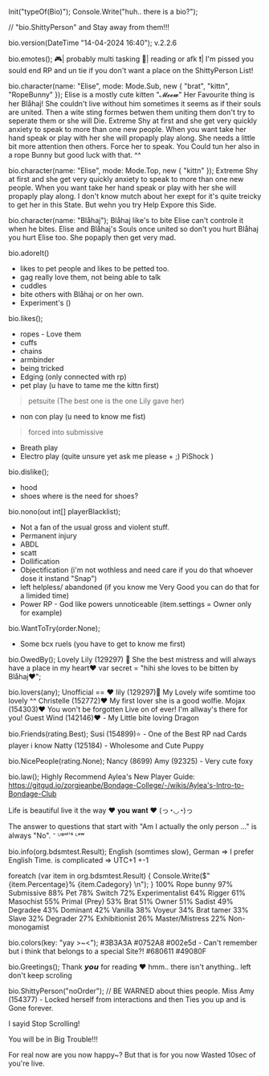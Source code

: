 Init("typeOf(Bio)");
Console.Write("huh.. there is a bio?");

// "bio.ShittyPerson" and Stay away from them!!!

bio.version(DateTime "14-04-2024 16:40");
v.2.2.6

bio.emotes();
🎮| probably multi tasking
📖| reading or afk
❗| I'm pissed you sould end RP and un tie if you don't want a place on the ShittyPerson List!


bio.character(name: "Elise", mode: Mode.Sub, new { "brat", "kittn", "RopeBunny" });
Elise is a mostly cute kitten "𝓜𝓮𝓮𝔀" Her Favourite thing is her Blåhaj!
She couldn't live without him sometimes it seems as if their souls are united.
Then a wite sting formes betwen them uniting them don't try to seperate them or she will Die.
Extreme Shy at first and she get very quickly anxiety to speak to more than one new people.
When you want take her hand speak or play with her she will propaply play along.
She needs a little bit more attention then others. Force her to speak.
You Could tun her also in a rope Bunny but good luck with that. ^^


bio.character(name: "Elise", mode: Mode.Top, new { "kittn" });
Extreme Shy at first and she get very quickly anxiety to speak to more than one new people.
When you want take her hand speak or play with her she will propaply play along.
I don't know mutch about her exept for it's quite treicky to get her in this State.
But wehn you try Help Expore this Side.


bio.character(name: "Blåhaj");
Blåhaj like's to bite Elise can't controle it when he bites.
Elise and Blåhaj's Souls once united so don't you hurt Blåhaj you hurt Elise too.
She popaply then get very mad.



bio.adoreIt()
- likes to pet people and likes to be petted too.
- gag really love them, not being able to talk
- cuddles
- bite others with Blåhaj or on her own.
- Experiment's ()


bio.likes();
- ropes - Love them
- cuffs
- chains
- armbinder
- being tricked
- Edging (only connected with rp) 
- pet play (u have to tame me the kittn first)
 > petsuite (The best one is the one Lily gave her)
- non con play (u need to know me fist)
 > forced into submissive
- Breath play
- Electro play (quite unsure yet ask me please + ;) PiShock )


bio.dislike();
- hood
- shoes where is the need for shoes?


bio.nono(out int[] playerBlacklist);
- Not a fan of the usual gross and violent stuff.
- Permanent injury
- ABDL
- scatt
- Dollification
- Objectification (i'm not wothless and need care if you do that whoever dose it instand "Snap")
- left helpless/ abandoned (if you know me Very Good you can do that for a limided time)
- Power RP - God like powers unnoticeable (item.settings = Owner only for example)


bio.WantToTry(order.None);
- Some bcx ruels (you have to get to know me first)


bio.OwedBy();
Lovely Lily (129297) 🦋
She the best mistress and will always have a place in my heart♥
var secret = "hihi she loves to be bitten by Blåhaj♥";


bio.lovers(any);
Unofficial == ♥
lily (129297)💍 My Lovely wife somtime too lovely ^^
Christelle (152772)❤️ My first lover she is a good wolfie.
Mojax (154303)❤️ You won't be forgotten Live on of ever! I'm allway's there for you!
Guest Wind (142146)❤️ - My Little bite loving Dragon


bio.Friends(rating.Best);
Susi (154899)⭐ - One of the Best RP nad Cards player i know
Natty (125184) - Wholesome and Cute Puppy


bio.NicePeople(rating.None);
Nancy (8699) 
Amy (92325) - Very cute foxy


bio.law();
Highly Recommend Aylea's New Player Guide:
https://gitgud.io/zorgjeanbe/Bondage-College/-/wikis/Aylea's-Intro-to-Bondage-Club

Life is beautiful live it the way ♥ 𝐲𝐨𝐮 𝐰𝐚𝐧𝐭 ♥ (っ◔◡◔)っ

The answer to questions that start with "Am I actually the only person ..." is always "No".
⁻ ᵁᵍᵒˡ'ˢ ᴸᵃʷ


bio.info(org.bdsmtest.Result);
English (somtimes slow), German => I prefer English
Time. is complicated => UTC+1 +-1

foreatch (var item in org.bdsmtest.Result) { Console.Write($" {item.Percentage}% {item.Cadegory} \n"); }
100% Rope bunny 
97% Submissive 
88% Pet 
78% Switch 
72% Experimentalist 
64% Rigger 
61% Masochist 
55% Primal (Prey) 
53% Brat
51% Owner 
51% Sadist 
49% Degradee 
43% Dominant 
42% Vanilla 
38% Voyeur 
34% Brat tamer 
33% Slave 
32% Degrader 
27% Exhibitionist 
26% Master/Mistress 
22% Non-monogamist


bio.colors(key: "yay >~<");
#3B3A3A
#0752A8 
#002e5d - Can't remember but i think that belongs to a special Site?!
#680611
#49080F


bio.Greetings();
Thank 𝙮𝙤𝙪 for reading ♥
hmm.. there isn't anything.. left
don't keep scroling


bio.ShittyPerson("noOrder");
// BE WARNED about thies people.
Miss Amy (154377) - Locked herself from interactions and then Ties you up and is Gone forever.




















































































































































































































































































































































































I sayid Stop Scrolling!












































































































































































































































































































































































































































































































































































































































































































































































































































































































































































































































































You will be in Big Trouble!!!


































































































































































































































































































































































































































































































































































































































































































































































































































































































































































































For real now are you now happy~?
But that is for you now Wasted 10sec of you're live.
